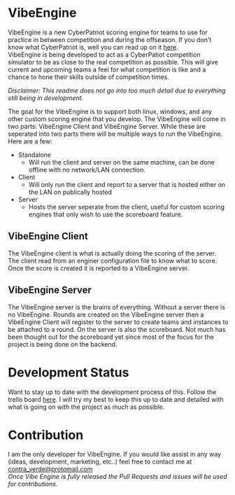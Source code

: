 # VibeEngine
VibeEngine is a new CyberPatriot scoring engine for teams to use for practice in between competition and during the offseason. If you don't know what CyberPatriot is, well you can read up on it [here](https://www.uscyberpatriot.org/Pages/About/What-is-CyberPatriot.aspx).  
VibeEngine is being developed to act as a CyberPatiot competition simulator to be as close to the real competition as possible. This will give current and upcoming teams a feel for what competition is like and a chance to hone their skills outside of competition times. 

_Disclaimer: This readme does not go into too much detail due to everything still being in development._

The goal for the VibeEngine is to support both linux, windows, and any other custom scoring engine that you develop. The VibeEngine will come in two parts: VibeEngine Client and VibeEngine Server. While these are seperated into two parts there will be multiple ways to run the VibeEngine. Here are a few:  
- Standalone
    - Will run the client and server on the same machine, can be done offline with no network/LAN connection.
- Client
    - Will only run the client and report to a server that is hosted either on the LAN on publically hosted
- Server
    - Hosts the server seperate from the client, useful for custom scoring engines that only wish to use the scoreboard feature. 

## VibeEngine Client
The VibeEngine client is what is actually doing the scoring of the server. The client read from an enginer configuration file to know what to score. Once the score is created it is reported to a VibeEngine server. 

## VibeEngine Server  
The VibeEngine server is the brains of everything. Without a server there is no VibeEngine. Rounds are created on the VibeEngine server then a VibeEngine Client will register to the server to create teams and instances to be attached to a round. On the server is also the scoreboard. Not much has been thought out for the scoreboard yet since most of the focus for the project is being done on the backend.

# Development Status
Want to stay up to date with the development process of this. Follow the trello board [here](https://trello.com/b/q0H08yzb/vibeengine). I will try my best to keep this up to date and detailed with what is going on with the project as much as possible.   

# Contribution
I am the only developer for VibeEngine. If you would like assist in any way (ideas, development, marketing, etc..) feel free to contact me at contra_verde@protomail.com  
_Once Vibe Engine is fully released the Pull Requests and issues will be used for contributions._ 